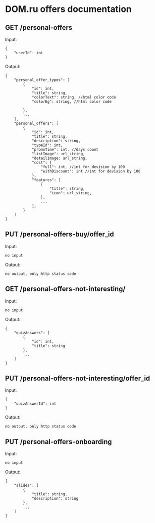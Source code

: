 <h1>DOM.ru offers documentation</h1>

<h2> GET /personal-offers </h2>

Input:
```
{
    "userId": int
}
```

Output:
```
{
    "personal_offer_types": [
        {
            "id": int,
            "title": string,
            "colorText": string, //html color code
            "colorBg": string, //html color code

        },
        ...
    ],
    "personal_offers": [
        {
            "id": int,
            "title": string,
            "description": string,
            "typeId": int,
            "promoTime": int, //days count
            "listImage": url_string,
            "detailImage: url_string,
            "cost": {
                "full": int, //int for devision by 100
                "withDiscount": int //int for devision by 100
            },
            "features": [
                {
                    "title": string,
                    "icon": url_string,
                },
                ...
            ],
        }
    ]
}
```

<h2> PUT /personal-offers-buy/offer_id </h2>

Input:
```
no input
```

Output:

```
no output, only http status code
```

<h2> GET /personal-offers-not-interesting/ </h2>

Input:
```
no input
```

Output:

```
{
    "quizAnswers": [
        {   
            "id": int,
            "title": string
        },
        ...
    ]
}
```

<h2> PUT /personal-offers-not-interesting/offer_id </h2>

Input:
```
{
    "quizAnswerId": int
}
```

Output:

```
no output, only http status code
```

<h2> PUT /personal-offers-onboarding </h2>

Input:
```
no input
```

Output:

```
{
    "slides": [
        {
            "title": string,
            "description": string
        },
        ...
    ]
}
```